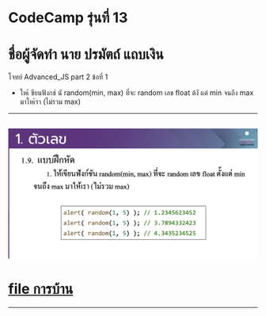 # CodeCamp รุ่นที่ 13

# **ชื่อผู้จัดทำ นาย ปรมัตถ์ แถบเงิน**

โจทย์ Advanced_JS part 2 ข้อที่ 1
- ใหเ้ ขียนฟังกช์ นั random(min, max) ที่จะ random เลข float ต้งั แต่ min
จนถึง max มาใหเ้รา (ไม่รวม max)
---
![picpra gob](pic01.png)
---
# [file การบ้าน](advancedJS01.js)
---